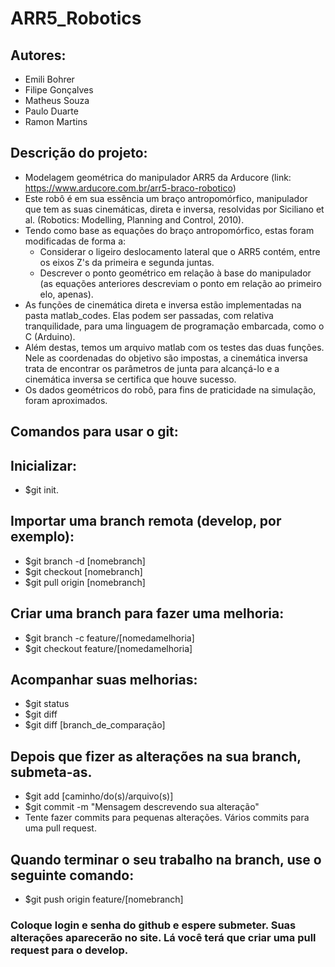# ARR5_Robotics

## Autores:
- Emili Bohrer
- Filipe Gonçalves
- Matheus Souza
- Paulo Duarte
- Ramon Martins

## Descrição do projeto:
- Modelagem geométrica do manipulador ARR5 da Arducore (link: https://www.arducore.com.br/arr5-braco-robotico)
- Este robô é em sua essência um braço antropomórfico, manipulador que tem as suas cinemáticas, direta e inversa, resolvidas por Siciliano et al. (Robotics: Modelling, Planning and Control, 2010).
- Tendo como base as equações do braço antropomórfico, estas foram modificadas de forma a:
	- Considerar o ligeiro deslocamento lateral que o ARR5 contém, entre os eixos Z's da primeira e segunda juntas.
	- Descrever o ponto geométrico em relação à base do manipulador (as equações anteriores descreviam o ponto em relação ao primeiro elo, apenas).
- As funções de cinemática direta e inversa estão implementadas na pasta matlab_codes. Elas podem ser passadas, com relativa tranquilidade, para uma linguagem de programação embarcada, como o C (Arduino).
- Além destas, temos um arquivo matlab com os testes das duas funções. Nele as coordenadas do objetivo são impostas, a cinemática inversa trata de encontrar os parâmetros de junta para alcançá-lo e a cinemática inversa se certifica que houve sucesso.
- Os dados geométricos do robô, para fins de praticidade na simulação, foram aproximados. 


## Comandos para usar o git:

## Inicializar:
- $git init.

## Importar uma branch remota (develop, por exemplo):
- $git branch -d [nomebranch]
- $git checkout [nomebranch]
- $git pull origin [nomebranch]

## Criar uma branch para fazer uma melhoria:

- $git branch -c feature/[nomedamelhoria]
- $git checkout feature/[nomedamelhoria]

## Acompanhar suas melhorias:

- $git status
- $git diff
- $git diff [branch_de_comparação]

## Depois que fizer as alterações na sua branch, submeta-as.
- $git add [caminho/do(s)/arquivo(s)]
- $git commit -m "Mensagem descrevendo sua alteração"
- Tente fazer commits para pequenas alterações. Vários commits para uma pull request.

## Quando terminar o seu trabalho na branch, use o seguinte comando:
- $git push origin feature/[nomebranch]


### Coloque login e senha do github e espere submeter. Suas alterações aparecerão no site. Lá você terá que criar uma pull request para o develop. 